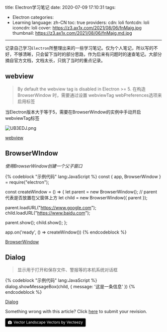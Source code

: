 title: Electron学习笔记
date: 2020-07-09 17:10:31
tags:
- Electron
categories:
- Learning
language: zh-CN
toc: true
providers:
    cdn: loli
    fontcdn: loli
    iconcdn: loli
cover: https://z3.ax1x.com/2021/08/06/fnMajg.jpg
thumbnail: https://z3.ax1x.com/2021/08/06/fnMajg.md.jpg
---

记录自己学习`Electron`所整理出来的一些学习笔记。仅为个人笔记，所以写的不好，不够清晰，只会留下当时的部分思路，作为后来有问题时的速查笔记。大部分摘自官方文档，文档太长，只挑了当时的重点记录。

<!-- more -->

## webview
> By default the webview tag is disabled in Electron >= 5. 在构造 BrowserWindow 时，需要通过设置 webviewTag webPreferences选项来启用标签

当Electron版本大于等于5，需要在BrowserWindow的实例中手动开启webviewTag标签

![UB3EDJ.png](https://s1.ax1x.com/2020/07/16/UB3EDJ.png)


[webview](https://www.electronjs.org/docs/api/webview-tag#webviewtagprintoptions)

## BrowserWIndow


_使用BrowserWindow创建一个父子窗口_

{% codeblock "示例代码" lang:JavaScript %}
const { app, BrowserWindow } = require("electron");

const createWindow = () => {
  let parent = new BrowserWindow();
  // parent 代表是否放置在父窗体上方
  let child = new BrowserWindow({ parent });

  parent.loadURL("https://www.google.com");
  child.loadURL("https://www.baidu.com");

  parent.show();
  child.show();
};

app.on('ready', () => createWindow())
{% endcodeblock %}

[BrowserWindow](https://www.electronjs.org/docs/api/browser-window)

## Dialog

> 显示用于打开和保存文件、警报等的本机系统对话框

{% codeblock "示例代码" lang:JavaScript %}
dialog.showMessageBox(child, {
  message: '这是一条信息'
})
{% endcodeblock %}

[Dialog](https://www.electronjs.org/docs/api/dialog#dialogshowmessageboxsyncbrowserwindow-options)

<article class="message message-immersive is-warning">
<div class="message-body">
<i class="fas fa-question-circle mr-2"></i>Something wrong with this article? 
Click <a href="https://github.com/blacklisten/nblogs/edit/site/source/_posts/2020/Electron-Learning.md">here</a> 
to submit your revision.
</div>
</article>

<a style="background-color:black;color:white;text-decoration:none;padding:4px 6px;font-size:12px;line-height:1.2;display:inline-block;border-radius:3px" href="https://wallhaven.cc" target="_blank" rel="noopener noreferrer" title="Vector Landscape Vectors by Vecteezy"><span style="display:inline-block;padding:2px 3px"><svg xmlns="http://www.w3.org/2000/svg" style="height:12px;width:auto;position:relative;vertical-align:middle;top:-1px;fill:white" viewBox="0 0 32 32"><path d="M20.8 18.1c0 2.7-2.2 4.8-4.8 4.8s-4.8-2.1-4.8-4.8c0-2.7 2.2-4.8 4.8-4.8 2.7.1 4.8 2.2 4.8 4.8zm11.2-7.4v14.9c0 2.3-1.9 4.3-4.3 4.3h-23.4c-2.4 0-4.3-1.9-4.3-4.3v-15c0-2.3 1.9-4.3 4.3-4.3h3.7l.8-2.3c.4-1.1 1.7-2 2.9-2h8.6c1.2 0 2.5.9 2.9 2l.8 2.4h3.7c2.4 0 4.3 1.9 4.3 4.3zm-8.6 7.5c0-4.1-3.3-7.5-7.5-7.5-4.1 0-7.5 3.4-7.5 7.5s3.3 7.5 7.5 7.5c4.2-.1 7.5-3.4 7.5-7.5z"></path></svg></span><span style="display:inline-block;padding:2px 3px">Vector Landscape Vectors by Vecteezy</span></a>

